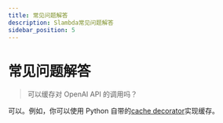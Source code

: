 ```yaml
---
title: 常见问题解答
description: Slambda常见问题解答
sidebar_position: 5
---
```


# 常见问题解答

> 可以缓存对 OpenAI API 的调用吗？

可以。例如，你可以使用 Python 自带的[cache decorator](https://docs.python.org/3/library/functools.html#functools.cache)实现缓存。
